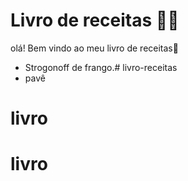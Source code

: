 #	Livro de receitas :man_cook:

olá! Bem vindo ao meu livro de receitas:wave:

- Strogonoff de frango.# livro-receitas
- pavê
# livro
# livro
